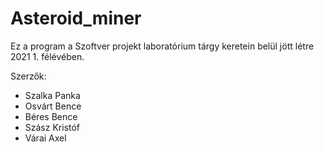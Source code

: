 # Asteroid_miner

Ez a program a Szoftver projekt laboratórium tárgy keretein belül jött létre 2021 1. félévében.

Szerzők:
- Szalka Panka
- Osvárt Bence
- Béres Bence
- Szász Kristóf
- Várai Axel
